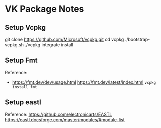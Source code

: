 # VK Package Notes 

## Setup Vcpkg 
git clone https://github.com/Microsoft/vcpkg.git
cd vcpkg
./bootstrap-vcpkg.sh
./vcpkg integrate install


## Setup Fmt 
Reference: 
- https://fmt.dev/dev/usage.html
https://fmt.dev/latest/index.html
`vcpkg install fmt`

## Setup eastl 
Reference: 
https://github.com/electronicarts/EASTL
https://eastl.docsforge.com/master/modules/#module-list
